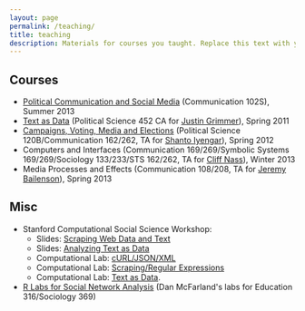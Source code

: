 ```yaml
---
layout: page
permalink: /teaching/
title: teaching
description: Materials for courses you taught. Replace this text with your description.
---
```

## Courses

  - [Political Communication and Social Media](http://dl.dropbox.com/u/25710348/PoliticalCommunicationSocialMedia/SYLLABUSPoliticalCommunicationSocialMedia.pdf)
    (Communication 102S), Summer 2013
  - [Text as Data](http://stanford.edu/~jgrimmer/TextSyllabus.pdf) (Political
    Science 452 CA for [Justin Grimmer](http://www.justingrimmer.org/)),
    Spring 2011
  - [Campaigns, Voting, Media and Elections](http://www.stanford.edu/class/polisci120b/) (Political Science 120B/Communication 162/262, TA for [Shanto Iyengar](http://politicalscience.stanford.edu/faculty/shanto-iyengar)), Spring 2012
  - Computers and Interfaces (Communication 169/269/Symbolic Systems
    169/269/Sociology 133/233/STS 162/262, TA for [Cliff
    Nass](http://www.stanford.edu/~nass/)), Winter 2013
  - Media Processes and Effects (Communication 108/208, TA for [Jeremy
    Bailenson](http://comm.stanford.edu/faculty-bailenson/)), Spring
    2013

## Misc

  - Stanford Computational Social Science Workshop:
      - Slides: [Scraping Web Data and Text](https://dl.dropbox.com/u/25710348/CSSscraping/ScrapeNProc.pdf)
      - Slides: [Analyzing Text as Data](https://dl.dropbox.com/u/25710348/CSSscraping/text2data.pdf)
      - Computational Lab: [cURL/JSON/XML](https://dl.dropbox.com/u/25710348/CSSscraping/scripts/CurlJSONXML.R)
      - Computational Lab: [Scraping/Regular Expressions](https://dl.dropbox.com/u/25710348/CSSscraping/scripts/RegexCurl.R)
      - Computational Lab: [Text as Data](https://dl.dropbox.com/u/25710348/CSSscraping/scripts/Text2Data.R).
  - [R Labs for Social Network Analysis](http://sna.stanford.edu/rlabs.php) (Dan McFarland's labs
    for Education 316/Sociology 369)
